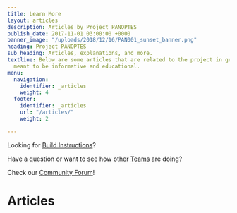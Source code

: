 ```yaml
---
title: Learn More
layout: articles
description: Articles by Project PANOPTES
publish_date: 2017-11-01 03:00:00 +0000
banner_image: "/uploads/2018/12/16/PAN001_sunset_banner.png"
heading: Project PANOPTES
sub_heading: Articles, explanations, and more.
textline: Below are some articles that are related to the project in general and are
  meant to be informative and educational.
menu:
  navigation:
    identifier: _articles
    weight: 4
  footer:
    identifier: _articles
    url: "/articles/"
    weight: 2

---
```

Looking for [Build Instructions](/instructions)?

Have a question or want to see how other [Teams](/teams) are doing?

Check our  [Community Forum](https://forum.projectpanoptes.org)!

# Articles